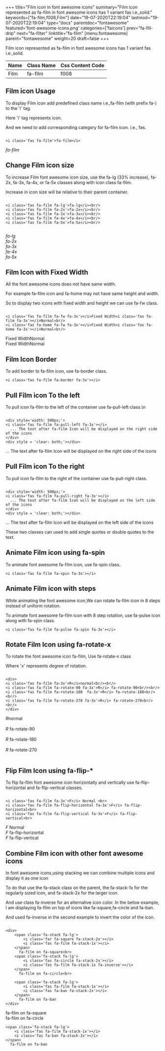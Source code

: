 +++
title="Film icon in font awesome icons"
summary="Film icon represented as fa-film in font awesome icons has 1 variant fas i.e.,solid."
keywords=["fa-film,f008,Film"]
date="19-07-2020T22:19:04"
lastmod="19-07-2020T22:19:04"
type="docs"
parentdoc="fontawesome"
featured='font-awesome-icons.png'
categories=['faicons']
prev="fa-fill-drip"
next="fa-filter"
linktitle="fa-film"
[menu.fontawesome]
parent="fontawesome"
weight=20
draft=false
+++


Film icon represented as fa-film in font awesome icons has 1 variant fas i.e.,solid.

<div class='table-responsive'><table class='table'><thead><tr><th>Name</th><th>Class Name</th><th>Css Content Code</th></tr></thead><tbody><tr><td>Film</td><td>fa-film</td><td>f008</td></tr></tbody></table></div>



## Film icon Usage

To display Film icon add predefined class name i.e.,fa-film (with prefix fa-) to the 'i' tag.

Here 'i' tag represents icon.

And we need to add corresponding category for fa-film icon. i.e., fas.


```

<i class='fas fa-film'>fa-film</i>
```

<i class='fas fa-film'>fa-film</i>




## Change Film icon size
To increase Film font awesome icon size, use the fa-lg (33% increase), fa-2x, fa-3x, fa-4x, or fa-5x classes along with icon class fa-film.

Increase in icon size will be relative to their parent container. 

```

<i class='fas fa-film fa-lg'>fa-lg</i><br/>
<i class='fas fa-film fa-2x'>fa-2x</i><br/>
<i class='fas fa-film fa-3x'>fa-3x</i><br/>
<i class='fas fa-film fa-4x'>fa-4x</i><br/>
<i class='fas fa-film fa-5x'>fa-5x</i><br/>
            
```

<i class='fas fa-film fa-lg'>fa-lg</i><br/>
<i class='fas fa-film fa-2x'>fa-2x</i><br/>
<i class='fas fa-film fa-3x'>fa-3x</i><br/>
<i class='fas fa-film fa-4x'>fa-4x</i><br/>
<i class='fas fa-film fa-5x'>fa-5x</i><br/>
            



## Film Icon with Fixed Width 

All the font awesome icons does not have same width.

For example fa-film icon and fa-home may not have same height and width.

So to display two icons with fixed width and height we can use fa-fw class.


```

<i class='fas fa-film fa-fw fa-3x'></i>Fixed Width<i class='fas fa-film fa-3x'></i>Normal<br/>
<i class='fas fa-home fa-fw fa-3x'></i>Fixed Width<i class='fas fa-home fa-3x'></i>Normal<br/>
```

<i class='fas fa-film fa-fw fa-3x'></i>Fixed Width<i class='fas fa-film fa-3x'></i>Normal<br/>
<i class='fas fa-home fa-fw fa-3x'></i>Fixed Width<i class='fas fa-home fa-3x'></i>Normal<br/>



## Film Icon Border 

To add border to fa-film icon, use fa-border class.


```
<i class='fas fa-film fa-border fa-3x'></i>

```
<i class='fas fa-film fa-border fa-3x'></i>





## Pull Film icon To the left

To pull icon fa-film to the left of the container use fa-pull-left class.\n

```

<div style='width: 500px;'>
<i class='fas fa-film fa-pull-left fa-3x'></i>
  ... The text after fa-film Icon will be displayed on the right side of the icons
</div>
<div style = 'clear: both;'></div>
```

<div style='width: 500px;'>
<i class='fas fa-film fa-pull-left fa-3x'></i>
  ... The text after fa-film Icon will be displayed on the right side of the icons
</div>
<div style = 'clear: both;'></div>




## Pull Film icon To the right
To pull icon fa-film to the right of the container use fa-pull-right class.

```

<div style='width: 500px;'>
<i class='fas fa-film fa-pull-right fa-3x'></i>
  ... The text after fa-film Icon will be displayed on the left side of the icons
</div>
<div style = 'clear: both;'></div>
```

<div style='width: 500px;'>
<i class='fas fa-film fa-pull-right fa-3x'></i>
  ... The text after fa-film Icon will be displayed on the left side of the icons
</div>
<div style = 'clear: both;'></div>

These two classes can used to add single quotes or double quotes to the text.


## Animate Film icon using fa-spin
To animate font awesome fa-film icon, use fa-spin class.

```
<i class='fas fa-film fa-spin fa-3x'></i>
```
<i class='fas fa-film fa-spin fa-3x'></i>




## Animate Film icon with steps
While animating the font awesome icon,We can rotate fa-film icon in 8 steps instead of uniform rotation.

To animate font awesome fa-film icon with 8 step rotation, use fa-pulse icon along with fa-spin class.


```
<i class='fas fa-film fa-pulse fa-spin fa-3x'></i>

```
<i class='fas fa-film fa-pulse fa-spin fa-3x'></i>





## Rotate Film Icon using fa-rotate-x
To rotate the font awesome icon fa-film, Use fa-rotate-x class

Where 'x' represents degree of rotation.


```

<div>
<i class='fas fa-film fa-3x'>R</i>normal<br/><br/>
<i class='fas fa-film fa-rotate-90 fa-3x'>R</i> fa-rotate-90<br/><br/> 
<i class='fas fa-film fa-rotate-180  fa-3x'>R</i> fa-rotate-180<br/><br/> 
<i class='fas fa-film fa-rotate-270 fa-3x'>R</i> fa-rotate-270<br/><br/>
</div>
```

<div>
<i class='fas fa-film fa-3x'>R</i>normal<br/><br/>
<i class='fas fa-film fa-rotate-90 fa-3x'>R</i> fa-rotate-90<br/><br/> 
<i class='fas fa-film fa-rotate-180  fa-3x'>R</i> fa-rotate-180<br/><br/> 
<i class='fas fa-film fa-rotate-270 fa-3x'>R</i> fa-rotate-270<br/><br/>
</div>




## Flip Film Icon using fa-flip-*
To flip fa-film font awesome icon horizontally and vertically use fa-flip-horizontal and fa-flip-vertical classes. 

```

<i class='fas fa-film fa-3x'>F</i> Normal <br>
<i class='fas fa-film fa-flip-horizontal fa-3x'>F</i> fa-flip-horizontal<br>
<i class='fas fa-film fa-flip-vertical fa-3x'>F</i> fa-flip-vertical<br>
```

<i class='fas fa-film fa-3x'>F</i> Normal <br>
<i class='fas fa-film fa-flip-horizontal fa-3x'>F</i> fa-flip-horizontal<br>
<i class='fas fa-film fa-flip-vertical fa-3x'>F</i> fa-flip-vertical<br>




## Combine Film icon with other font awesome icons
In font awesome icons,using stacking we can combine multiple icons and display it as one icon 

To do that use the fa-stack class on the parent, the fa-stack-1x for the regularly sized icon, and fa-stack-2x for the larger icon.

And use class fa-inverse for an alternative icon color. 
In the below example, I am displaying fa-film on top of icons like fa-square,fa-circle and fa-ban.

And used fa-inverse in the second example to invert the color of the icon.

```

<div>
    <span class='fa-stack fa-lg'>
        <i class='far fa-square fa-stack-2x'></i>
        <i class='fas fa-film fa-stack-1x'></i>
    </span>
      fa-film on fa-square<br>
    <span class='fa-stack fa-lg'>
        <i class='fas fa-circle fa-stack-2x'></i>
        <i class='fas fa-film fa-stack-1x fa-inverse'></i>
    </span>
      fa-film on fa-circle<br>

    <span class='fa-stack fa-lg'>
        <i class='fas fa-film fa-stack-1x'></i>
        <i class='fas fa-ban fa-stack-2x'></i>
    </span>
      fa-film on fa-ban
</div>
```

<div>
    <span class='fa-stack fa-lg'>
        <i class='far fa-square fa-stack-2x'></i>
        <i class='fas fa-film fa-stack-1x'></i>
    </span>
      fa-film on fa-square<br>
    <span class='fa-stack fa-lg'>
        <i class='fas fa-circle fa-stack-2x'></i>
        <i class='fas fa-film fa-stack-1x fa-inverse'></i>
    </span>
      fa-film on fa-circle<br>

    <span class='fa-stack fa-lg'>
        <i class='fas fa-film fa-stack-1x'></i>
        <i class='fas fa-ban fa-stack-2x'></i>
    </span>
      fa-film on fa-ban
</div>






